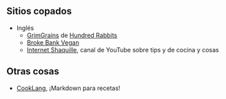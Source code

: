 ## Sitios copados

-   Inglés
    -   [GrimGrains](https://grimgrains.com) de [Hundred Rabbits](https://100r.co)
    -   [Broke Bank Vegan](https://brokebankvegan.com)
    -   [Internet Shaquille](https://www.youtube.com/c/internetshaquille), canal de YouTube sobre tips y de cocina y cosas

## Otras cosas 

-   [CookLang](https://cooklang.org/), ¡Markdown para recetas!
